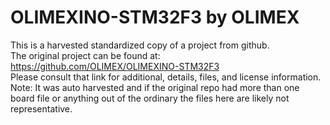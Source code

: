 
# OLIMEXINO-STM32F3 by OLIMEX  
This is a harvested standardized copy of a project from github.  
The original project can be found at:  
https://github.com/OLIMEX/OLIMEXINO-STM32F3  
Please consult that link for additional, details, files, and license information.  
Note: It was auto harvested and if the original repo had more than one board file or anything out of the ordinary the files here are likely not representative.  
    
